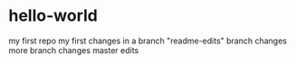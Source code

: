# hello-world
my first repo
my first changes in a branch "readme-edits"
branch changes
more branch changes
master edits
